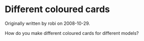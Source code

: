 # Different coloured cards

Originally written by robi on 2008-10-29.

How do you make different coloured cards for different models?